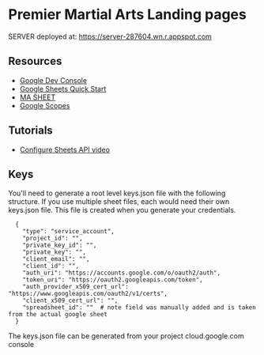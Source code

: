 # Premier Martial Arts Landing pages

SERVER deployed at: https://server-287604.wn.r.appspot.com

## Resources

- [Google Dev Console](https://console.developers.google.com)
- [Google Sheets Quick Start](https://developers.google.com/sheets/api/quickstart/nodejs)
- [MA SHEET](https://docs.google.com/spreadsheets/d/1Euzr9S1ISkfbf0oqnYNcWE5v_KLb9ZtmCdx_c9k2WoA)
- [Google Scopes](https://developers.google.com/identity/protocols/googlescopes)

## Tutorials

- [Configure Sheets API video](https://youtu.be/MiPpQzW_ya0)

## Keys

You'll need to generate a root level keys.json file with the following structure. If you use multiple sheet files, each would need their own keys.json file. This file is created when you generate your credentials.

```
  {
    "type": "service_account",
    "project_id": "",
    "private_key_id": "",
    "private_key": "",
    "client_email": "",
    "client_id": "",
    "auth_uri": "https://accounts.google.com/o/oauth2/auth",
    "token_uri": "https://oauth2.googleapis.com/token",
    "auth_provider_x509_cert_url": "https://www.googleapis.com/oauth2/v1/certs",
    "client_x509_cert_url": "",
    "spreadsheet_id": ""  # note field was manually added and is taken from the actual google sheet
  }
```

The keys.json file can be generated from your project cloud.google.com console
